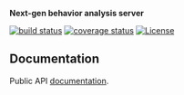 **Next-gen behavior analysis server**

[![build status](https://github.com/socketkit/awacs/workflows/Node%20Testing/badge.svg)](https://github.com/socketkit/awacs/actions)
[![coverage status](https://img.shields.io/coveralls/github/socketkit/awacs.svg?style=flat-square)](https://coveralls.io/github/socketkit/awacs)
[![License](https://img.shields.io/github/license/socketkit/awacs.svg?style=flat-square)](https://raw.githubusercontent.com/socketkit/awacs/main/LICENSE)

## Documentation

Public API [documentation](https://docs.socketkit.com).

